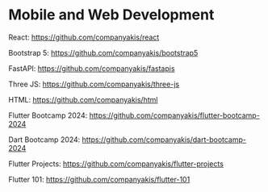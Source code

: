 # Mobile and Web Development

React:
https://github.com/companyakis/react

Bootstrap 5:
https://github.com/companyakis/bootstrap5

FastAPI:
https://github.com/companyakis/fastapis

Three JS:
https://github.com/companyakis/three-js

HTML:
https://github.com/companyakis/html

Flutter Bootcamp 2024:
https://github.com/companyakis/flutter-bootcamp-2024

Dart Bootcamp 2024:
https://github.com/companyakis/dart-bootcamp-2024

Flutter Projects:
https://github.com/companyakis/flutter-projects

Flutter 101:
https://github.com/companyakis/flutter-101


